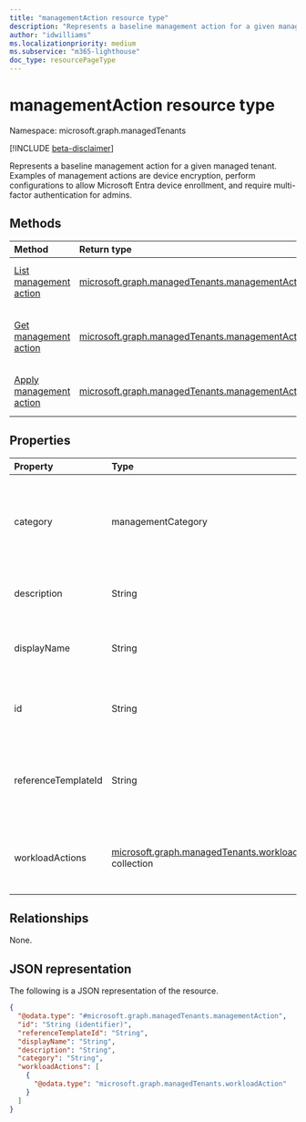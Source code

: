 ```yaml
---
title: "managementAction resource type"
description: "Represents a baseline management action for a given managed tenant."
author: "idwilliams"
ms.localizationpriority: medium
ms.subservice: "m365-lighthouse"
doc_type: resourcePageType
---
```


# managementAction resource type

Namespace: microsoft.graph.managedTenants

[!INCLUDE [beta-disclaimer](../../includes/beta-disclaimer.md)]

Represents a baseline management action for a given managed tenant. Examples of management actions are device encryption, perform configurations to allow Microsoft Entra device enrollment, and require multi-factor authentication for admins.

## Methods
|Method|Return type|Description|
|:---|:---|:---|
|[List management action](../api/managedtenants-managedtenant-list-managementactions.md)|[microsoft.graph.managedTenants.managementAction](../resources/managedtenants-managementaction.md) collection|Get a list of the [managementAction](../resources/managedtenants-managementaction.md) objects and their properties.|
|[Get management action](../api/managedtenants-managementaction-get.md)|[microsoft.graph.managedTenants.managementAction](../resources/managedtenants-managementaction.md)|Read the properties and relationships of a [managementAction](../resources/managedtenants-managementaction.md) object.|
|[Apply management action](../api/managedtenants-managementaction-apply.md)|[microsoft.graph.managedTenants.managementActionDeploymentStatus](../resources/managedtenants-managementactiondeploymentstatus.md)|Applies the management actions against the managed tenant.|

## Properties
|Property|Type|Description|
|:---|:---|:---|
|category|managementCategory|The category for the management action. Possible values are: `custom`, `devices`, `identity`, `unknownFutureValue`. Optional. Read-only.|
|description|String|The description for the management action. Optional. Read-only.|
|displayName|String|The display name for the management action. Optional. Read-only.|
|id|String|The unique identifier for the management action. Required. Read-only.|
|referenceTemplateId|String|The reference for the management template used to generate the management action. Required. Read-only.|
|workloadActions|[microsoft.graph.managedTenants.workloadAction](../resources/managedtenants-workloadaction.md) collection|The collection of workload actions associated with the management action. Required. Read-only.|

## Relationships
None.

## JSON representation
The following is a JSON representation of the resource.
<!-- {
  "blockType": "resource",
  "keyProperty": "id",
  "@odata.type": "microsoft.graph.managedTenants.managementAction",
  "baseType": "microsoft.graph.entity",
  "openType": false
}
-->
``` json
{
  "@odata.type": "#microsoft.graph.managedTenants.managementAction",
  "id": "String (identifier)",
  "referenceTemplateId": "String",
  "displayName": "String",
  "description": "String",
  "category": "String",
  "workloadActions": [
    {
      "@odata.type": "microsoft.graph.managedTenants.workloadAction"
    }
  ]
}
```
